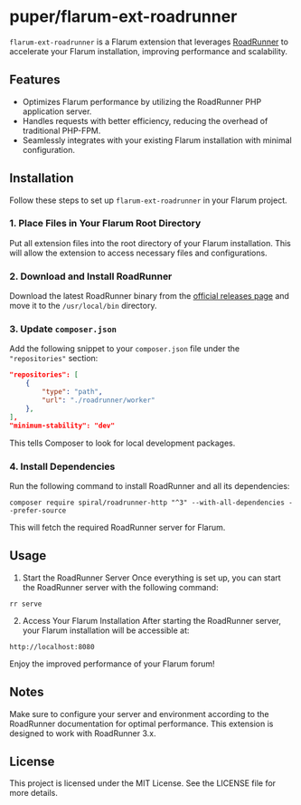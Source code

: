 # puper/flarum-ext-roadrunner

`flarum-ext-roadrunner` is a Flarum extension that leverages [RoadRunner](https://roadrunner.dev/) to accelerate your Flarum installation, improving performance and scalability.

## Features

- Optimizes Flarum performance by utilizing the RoadRunner PHP application server.
- Handles requests with better efficiency, reducing the overhead of traditional PHP-FPM.
- Seamlessly integrates with your existing Flarum installation with minimal configuration.

## Installation

Follow these steps to set up `flarum-ext-roadrunner` in your Flarum project.

### 1. Place Files in Your Flarum Root Directory

Put all extension files into the root directory of your Flarum installation. This will allow the extension to access necessary files and configurations.

### 2. Download and Install RoadRunner

Download the latest RoadRunner binary from the [official releases page](https://github.com/roadrunner-server/roadrunner/releases) and move it to the `/usr/local/bin` directory.

### 3. Update `composer.json`

Add the following snippet to your `composer.json` file under the `"repositories"` section:

```json
"repositories": [
    {
        "type": "path",
        "url": "./roadrunner/worker"
    },
],
"minimum-stability": "dev"
```

This tells Composer to look for local development packages.

### 4. Install Dependencies
Run the following command to install RoadRunner and all its dependencies:

```
composer require spiral/roadrunner-http "^3" --with-all-dependencies --prefer-source
```
This will fetch the required RoadRunner server for Flarum.

## Usage
1. Start the RoadRunner Server
Once everything is set up, you can start the RoadRunner server with the following command:
```
rr serve
```
2. Access Your Flarum Installation
After starting the RoadRunner server, your Flarum installation will be accessible at:
```
http://localhost:8080
```
Enjoy the improved performance of your Flarum forum!

## Notes
Make sure to configure your server and environment according to the RoadRunner documentation for optimal performance.
This extension is designed to work with RoadRunner 3.x.

## License
This project is licensed under the MIT License. See the LICENSE file for more details.